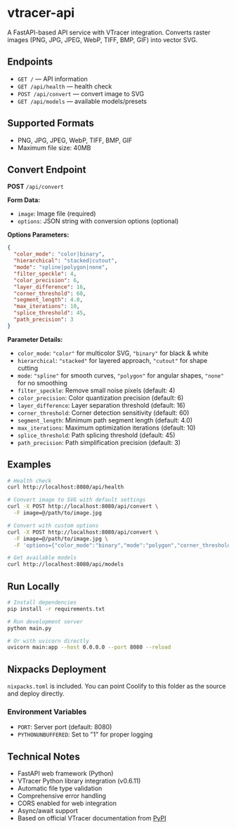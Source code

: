 # vtracer-api

A FastAPI-based API service with VTracer integration. Converts raster images (PNG, JPG, JPEG, WebP, TIFF, BMP, GIF) into vector SVG.

## Endpoints

- `GET /` — API information
- `GET /api/health` — health check
- `POST /api/convert` — convert image to SVG
- `GET /api/models` — available models/presets

## Supported Formats

- PNG, JPG, JPEG, WebP, TIFF, BMP, GIF
- Maximum file size: 40MB

## Convert Endpoint

**POST** `/api/convert`

**Form Data:**

- `image`: Image file (required)
- `options`: JSON string with conversion options (optional)

**Options Parameters:**

```json
{
  "color_mode": "color|binary",
  "hierarchical": "stacked|cutout",
  "mode": "spline|polygon|none",
  "filter_speckle": 4,
  "color_precision": 6,
  "layer_difference": 16,
  "corner_threshold": 60,
  "segment_length": 4.0,
  "max_iterations": 10,
  "splice_threshold": 45,
  "path_precision": 3
}
```

**Parameter Details:**

- `color_mode`: `"color"` for multicolor SVG, `"binary"` for black & white
- `hierarchical`: `"stacked"` for layered approach, `"cutout"` for shape cutting
- `mode`: `"spline"` for smooth curves, `"polygon"` for angular shapes, `"none"` for no smoothing
- `filter_speckle`: Remove small noise pixels (default: 4)
- `color_precision`: Color quantization precision (default: 6)
- `layer_difference`: Layer separation threshold (default: 16)
- `corner_threshold`: Corner detection sensitivity (default: 60)
- `segment_length`: Minimum path segment length (default: 4.0)
- `max_iterations`: Maximum optimization iterations (default: 10)
- `splice_threshold`: Path splicing threshold (default: 45)
- `path_precision`: Path simplification precision (default: 3)

## Examples

```bash
# Health check
curl http://localhost:8080/api/health

# Convert image to SVG with default settings
curl -X POST http://localhost:8080/api/convert \
  -F image=@/path/to/image.jpg

# Convert with custom options
curl -X POST http://localhost:8080/api/convert \
  -F image=@/path/to/image.jpg \
  -F 'options={"color_mode":"binary","mode":"polygon","corner_threshold":45}'

# Get available models
curl http://localhost:8080/api/models
```

## Run Locally

```bash
# Install dependencies
pip install -r requirements.txt

# Run development server
python main.py

# Or with uvicorn directly
uvicorn main:app --host 0.0.0.0 --port 8080 --reload
```

## Nixpacks Deployment

`nixpacks.toml` is included. You can point Coolify to this folder as the source and deploy directly.

### Environment Variables

- `PORT`: Server port (default: 8080)
- `PYTHONUNBUFFERED`: Set to "1" for proper logging

## Technical Notes

- FastAPI web framework (Python)
- VTracer Python library integration (v0.6.11)
- Automatic file type validation
- Comprehensive error handling
- CORS enabled for web integration
- Async/await support
- Based on official VTracer documentation from [PyPI](https://pypi.org/project/vtracer/)
